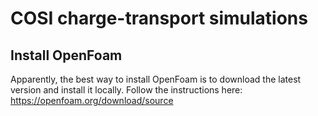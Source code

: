 # COSI charge-transport simulations

## Install OpenFoam

Apparently, the best way to install OpenFoam is to download the latest version and install it locally.
Follow the instructions here:
https://openfoam.org/download/source

